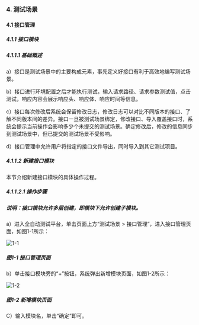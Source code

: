 ### 4. 测试场景

#### 4.1 接口管理

##### 4.1.1 接口模块

##### 4.1.1.1 基础概述

a）接口是测试场景中的主要构成元素，事先定义好接口有利于高效地编写测试场景。

b）接口进行环境配置之后才能执行测试，输入请求路径、请求参数测试值，点击测试，响应内容会展示响应头、响应体、响应时间等信息。

c）接口每次修改后系统会保留修改日志，修改日志可以对比不同版本的接口、了解不同版本间的差异。接口一旦被测试场景绑定，修改接口、导入覆盖接口时，系统会提示当前操作会影响多少个未提交的测试场景。确定修改后，修改的信息同步到测试场景中，但已提交的测试场景不受影响。

d）接口管理中允许用户将指定的接口文件导出，同时导入到其它测试项目。

##### 4.1.1.2 新建接口模块

本节介绍新建接口模块的具体操作过程。

##### 4.1.1.2.1 操作步骤

##### 说明：接口模块允许多层创建，即模块下允许创建子模块。

a）进入全自动测试平台，单击页面上方“测试场景 > 接口管理”，进入接口管理页面，如图1-1所示：

![1-1](https://www.feisuanyz.com/fstest/cscj/jkgl/0.png)

##### 图1-1 接口管理页面

b）单击接口模块旁的“+”按钮，系统弹出新增模块页面，如图1-2所示：

![1-2](https://www.feisuanyz.com/fstest/cscj/jkgl/1.png)

##### 图1-2 新增模块页面

C）输入模块名，单击“确定”即可。

